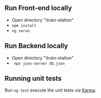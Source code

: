 ## Run Front-end locally

- Open directory "\train-station"
- `npm install`
- `ng serve`

## Run Backend locally

- Open directory "\train-station"
- ` npx json-server db.json`

## Running unit tests

Run `ng test` execute the unit tests via [Karma](https://karma-runner.github.io).
